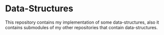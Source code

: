 # Data-Structures

This repository contains my implementation of some data-structures, also it contains submodules of my other repositories that contain data-structures.

